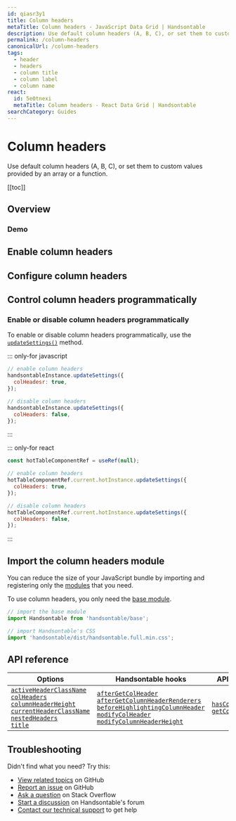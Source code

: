 ```yaml
---
id: qiasr3y1
title: Column headers
metaTitle: Column headers - JavaScript Data Grid | Handsontable
description: Use default column headers (A, B, C), or set them to custom values provided by an array or a function.
permalink: /column-headers
canonicalUrl: /column-headers
tags:
  - header
  - headers
  - column title
  - column label
  - column name
react:
  id: 5e0tnexi
  metaTitle: Column headers - React Data Grid | Handsontable
searchCategory: Guides
---
```


# Column headers

Use default column headers (A, B, C), or set them to custom values provided by an array or a function.

[[toc]]

## Overview

### Demo

## Enable column headers

## Configure column headers

## Control column headers programmatically

### Enable or disable column headers programmatically

To enable or disable column headers programmatically, use the [`updateSettings()`](@/api/core.md#updatesettings) method.

::: only-for javascript

```js
// enable column headers
handsontableInstance.updateSettings({
  colHeadesr: true,
});

// disable column headers
handsontableInstance.updateSettings({
  colHeaders: false,
});
```

:::

::: only-for react

```jsx
const hotTableComponentRef = useRef(null);

// enable column headers
hotTableComponentRef.current.hotInstance.updateSettings({
  colHeaders: true,
});

// disable column headers
hotTableComponentRef.current.hotInstance.updateSettings({
  colHeaders: false,
});
```

:::

## Import the column headers module

You can reduce the size of your JavaScript bundle by importing and registering only the
[modules](@/guides/tools-and-building/modules.md) that you need.

To use column headers, you only need the [base module](@/guides/tools-and-building/modules.md#import-the-base-module).

```js
// import the base module
import Handsontable from 'handsontable/base';

// import Handsontable's CSS
import 'handsontable/dist/handsontable.full.min.css';
```

## API reference

| Options                                                                                                                                                                                                                                                                                                                                          | Handsontable hooks                                                                                                                                                                                                                                                                                                                                              | API methods                                                                                        |
| ------------------------------------------------------------------------------------------------------------------------------------------------------------------------------------------------------------------------------------------------------------------------------------------------------------------------------------------------ | --------------------------------------------------------------------------------------------------------------------------------------------------------------------------------------------------------------------------------------------------------------------------------------------------------------------------------------------------------------- | -------------------------------------------------------------------------------------------------- |
| [`activeHeaderClassName`](@/api/options.md#activeheaderclassname)<br>[`colHeaders`](@/api/options.md#colheaders)<br>[`columnHeaderHeight`](@/api/options.md#columnheaderheight)<br>[`currentHeaderClassName`](@/api/options.md#currentheaderclassname)<br>[`nestedHeaders`](@/api/options.md#nestedheaders)<br>[`title`](@/api/options.md#title) | [`afterGetColHeader`](@/api/hooks.md#aftergetcolheader)<br>[`afterGetColumnHeaderRenderers`](@/api/hooks.md#aftergetcolumnheaderrenderers)<br>[`beforeHighlightingColumnHeader`](@/api/hooks.md#beforehighlightingcolumnheader)<br>[`modifyColHeader`](@/api/hooks.md#modifycolheader)<br>[`modifyColumnHeaderHeight`](@/api/hooks.md#modifycolumnheaderheight) | [`hasColHeaders()`](@/api/core.md#hascolheaders)<br>[`getColHeader()`](@/api/core.md#getcolheader) |

## Troubleshooting

Didn't find what you need? Try this:

- [View related topics](https://github.com/handsontable/handsontable/labels/Headers) on GitHub
- [Report an issue](https://github.com/handsontable/handsontable/issues/new/choose) on GitHub
- [Ask a question](https://stackoverflow.com/questions/tagged/handsontable) on Stack Overflow
- [Start a discussion](https://forum.handsontable.com/c/getting-help/questions) on Handsontable's forum
- [Contact our technical support](https://handsontable.com/contact?category=technical_support) to get help